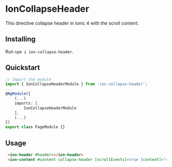 # IonCollapseHeader

This directive collapse header in ionic 4 with the scroll content.

## Installing

Run `npm i ion-collapse-header`.

## Quickstart

```typescript
// Import the module
import { IonCollapseHeaderModule } from 'ion-collapse-header';
...
@NgModule({
    (...)
    imports: [
        IonCollapseHeaderModule
    ],
    (...)
})
export class PageModule {}
```

## Usage

```html
 <ion-header #header></ion-header>
 <ion-content #content collapse-header [scrollEvents]=true [content]="content" [header]="header"></ion-content>
```